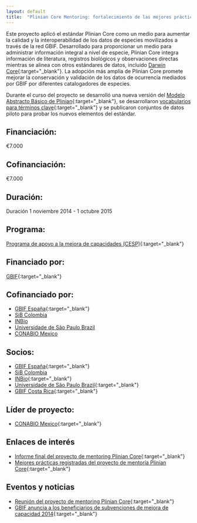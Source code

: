 ```yaml
---
layout: default
title:  "Plinian Core Mentoring: fortalecimiento de las mejores prácticas para movilizar información sobre especies"
---
```


Este proyecto aplicó el estándar Plinian Core como un medio para aumentar la calidad y la interoperabilidad de los datos de especies movilizados a través de la red GBIF. Desarrollado para proporcionar un medio para administrar información integral a nivel de especie, Plinian Core integra información de literatura, registros biológicos y observaciones directas mientras se alinea con otros estándares de datos, incluido [Darwin Core](http://rs.tdwg.org/dwc/){:target="_blank"}. La adopción más amplia de Plinian Core promete mejorar la conservación y validación de los datos de ocurrencia mediados por GBIF por diferentes catalogadores de especies.  

Durante el curso del proyecto se desarrolló una nueva versión del [Modelo Abstracto Básico de Plinian](https://github.com/PlinianCore/Documentation/wiki){:target="_blank"}, se desarrollaron [vocabularios para términos clave](https://github.com/PlinianCore/Documentation/wiki/PlinianCore_Terms){:target="_blank"} y se publicaron conjuntos de datos piloto para probar los nuevos elementos del estándar.  

## Financiación: 

€7.000

## Cofinanciación: 

€7.000

## Duración: 

Duración 1 noviembre 2014 - 1 octubre 2015

## Programa: 

[Programa de apoyo a la mejora de capacidades (CESP)](https://www.gbif.org/programme/82219){:target="_blank"}

## Financiado por:

[GBIF](http://www.gbif.org/){:target="_blank"}

## Cofinanciado por:

* [GBIF España](http://www.gbif.es/){:target="_blank"}
* [SiB Colombia](https://www.biodiversidad.co)
* [INBio](http://www.inbio.ac.cr/en/)
* [Universidade de São Paulo Brazil](http://www5.usp.br/english/?lang=en)
* [CONABIO Mexico](http://www.conabio.gob.mx/)

## Socios:

* [GBIF España](http://www.gbif.es/){:target="_blank"}
* [SiB Colombia](https://www.biodiversidad.co)
* [INBio](http://www.inbio.ac.cr/en/){:target="_blank"}
* [Universidade de São Paulo Brazil](http://www5.usp.br/english/?lang=en){:target="_blank"}
* [GBIF Costa Rica](https://www.gbif.org/country/CR/about){:target="_blank"}

## Líder de proyecto:

* [CONABIO Mexico](http://www.conabio.gob.mx/){:target="_blank"}

## Enlaces de interés

- [Informe final del proyecto de mentoring Plinian Core](https://assets.ctfassets.net/uo17ejk9rkwj/yeO8DSoeJwsEgucaw6GgW/5aa17da411a4de4efdce132ca6201a70/Final_report_of_the_Plinian_Core_mentoring_project_-_CESP_2014.pdf){:target="_blank"}
- [Mejores prácticas registradas del proyecto de mentoría Plinian Core](https://assets.ctfassets.net/uo17ejk9rkwj/5JFG2JP3lCOiuSMEmkkWmQ/111a020d0fc71b6b8685f71f671d36bd/Best_practice_document_from_the_Plinian_Core_mentoring_project_-_CESP_2014.pdf){:target="_blank"}

## Eventos y noticias

- [Reunión del proyecto de mentoring Plinian Core](https://www.gbif.org/event/82244/meeting-of-the-plinian-core-mentoring-project){:target="_blank"}
- [GBIF anuncia a los beneficiarios de subvenciones de mejora de capacidad 2014](https://www.gbif.org/news/82364/gbif-announces-2014-capacity-enhancement-grant-recipients){:target="_blank"}

